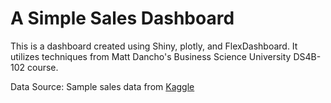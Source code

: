 # A Simple Sales Dashboard

This is a dashboard created using Shiny, plotly, and FlexDashboard. It utilizes techniques from Matt Dancho's Business Science University DS4B-102 course.

Data Source: Sample sales data from [Kaggle](https://www.kaggle.com/kyanyoga/sample-sales-data "Kaggle")

